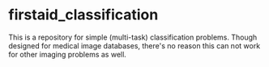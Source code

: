 # firstaid_classification
This is a repository for simple (multi-task) classification problems.  Though designed for medical image databases, there's no reason this can not work for other imaging problems as well.
